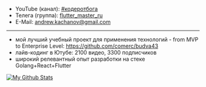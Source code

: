 - YouTube (канал): [#кодеротбога](https://www.youtube.com/akaassa73)
- Телега (группа): [flutter_master_ru](https://t.me/flutter_master_ru)
- E-Mail: andrew.kachanov@gmail.com

---

- мой лучший учебный проект для применения технологий - from MVP to Enterprise Level: https://github.com/comerc/budva43
- лайв-кодинг в Ютубе: 2100 видео, 3300 подписчиков
- широкий релевантный опыт разработки на стеке Golang+React+Flutter

[![My Github Stats](https://github-readme-stats.vercel.app/api?username=comerc&count_private=true&theme=default&show_icons=true&hide_title=true&hide_border=true)](https://github.com/comerc)
